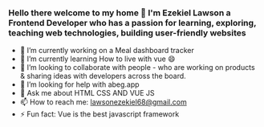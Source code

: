 ### Hello there welcome to my home 👋 I'm Ezekiel Lawson  a  Frontend Developer  who has a passion for learning, exploring, teaching web technologies, building user-friendly websites

- 🔭 I’m currently working on a Meal dashboard tracker
- 🌱 I’m currently learning How to live with vue 😄
- 👯 I’m looking to collaborate  with people -  who are working on products & sharing ideas with 
developers across the board.
- 🤔 I’m looking for help with 
abeg.app
- 💬 Ask me about HTML CSS AND VUE JS
- 📫 How to reach me: lawsonezekiel68@gmail.com
- ⚡ Fun fact: Vue is the best javascript framework

<!--
**Emilsone/Emilsone**, ✨ _special_ ✨ repository because its `README.md` (this file) appears on your GitHub profile.

Here are some ideas to get you started:


-->
